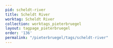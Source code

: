 ```yaml
---
pid: scheldt-river
title: Scheldt River
worktag: Scheldt River
collection: worktags_pieterbruegel
layout: tagpage_pieterbruegel
order: '136'
permalink: "/pieterbruegel/tags/scheldt-river"
---
```

